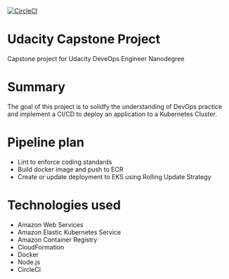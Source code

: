 [![CircleCI](https://circleci.com/gh/kluu1/udacity-capstone/tree/main.svg?style=svg)](https://circleci.com/gh/kluu1/udacity-capstone/tree/main)

# Udacity Capstone Project
Capstone project for Udacity DeveOps Engineer Nanodegree

# Summary
The goal of this project is to solidfy the understanding of DevOps practice and implement a CI/CD to deploy an application to a Kubernetes Cluster.

# Pipeline plan
- Lint to enforce coding standards
- Build docker image and push to ECR
- Create or update deployment to EKS using Rolling Update Strategy

# Technologies used
- Amazon Web Services
- Amazon Elastic Kubernetes Service
- Amazon Container Registry
- CloudFormation
- Docker
- Node.js
- CircleCI
